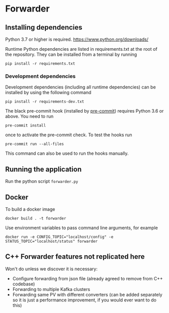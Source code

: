 # Forwarder

## Installing dependencies

Python 3.7 or higher is required. https://www.python.org/downloads/

Runtime Python dependencies are listed in requirements.txt at the root of the
repository. They can be installed from a terminal by running
```
pip install -r requirements.txt
```

### Development dependencies

Development dependencies (including all runtime dependencies) can be installed by using the following command 

```
pip install -r requirements-dev.txt
```

The black pre-commit hook (installed by [pre-commit](https://pre-commit.com/)) requires Python 3.6 or above.
You need to run
```
pre-commit install
```
once to activate the pre-commit check.
To test the hooks run
```
pre-commit run --all-files
```
This command can also be used to run the hooks manually.

## Running the application

Run the python script `forwarder.py`

## Docker

To build a docker image
```
docker build . -t forwarder
```

Use environment variables to pass command line arguments, for example
```
docker run -e CONFIG_TOPIC="localhost/config" -e STATUS_TOPIC="localhost/status" forwarder
```

## C++ Forwarder features not replicated here

Won't do unless we discover it is necessary:
- Configure forwarding from json file (already agreed to remove from C++ codebase)
- Forwarding to multiple Kafka clusters
- Forwarding same PV with different converters (can be added separately so it is just a performance improvement, if you would ever want to do this)

